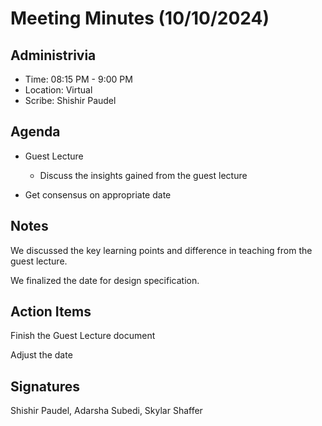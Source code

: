 # Meeting Minutes (10/10/2024)

## Administrivia
<!-- The scribe is the person taking the _notes_. This is encouraged to be a single person to reduce problems. -->
* Time: 08:15 PM - 9:00 PM
* Location: Virtual
* Scribe: Shishir Paudel

## Agenda
* Guest Lecture
  * Discuss the insights gained from the guest lecture

* Get consensus on appropriate date

## Notes
We discussed the key learning points and difference in teaching from the guest lecture.

We finalized the date for design specification.

## Action Items
Finish the Guest Lecture document 

Adjust the date

## Signatures
<!-- Add signatures on 10/11/2024 -->
Shishir Paudel, Adarsha Subedi, Skylar Shaffer
